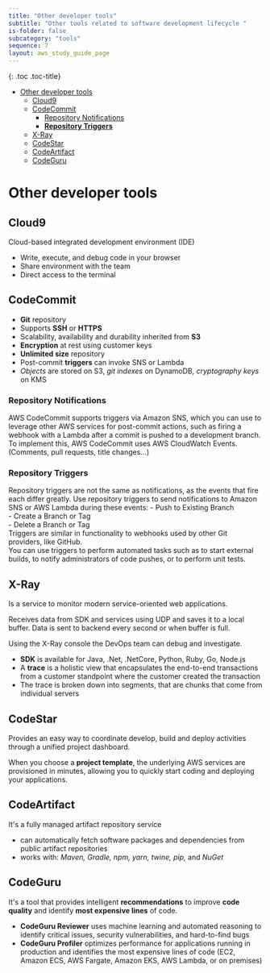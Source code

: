 ```yaml
---
title: "Other developer tools"
subtitle: "Other tools related to software development lifecycle "
is-folder: false
subcategory: "tools"
sequence: 7
layout: aws_study_guide_page
---
```


{: .toc .toc-title}
- [Other developer tools](#other-developer-tools)
  - [Cloud9](#cloud9)
  - [CodeCommit](#codecommit)
    - [Repository Notifications](#repository-notifications)
    - [**Repository Triggers** ](#repository-triggers-)
  - [X-Ray](#x-ray)
  - [CodeStar](#codestar)
  - [CodeArtifact](#codeartifact)
  - [CodeGuru](#codeguru)


# Other developer tools

## Cloud9

Cloud-based integrated development environment (IDE)

* Write, execute, and debug code in your browser
* Share environment with the team
* Direct access to the terminal

## CodeCommit

* **Git** repository
* Supports **SSH** or **HTTPS**
* Scalability, availability and durability inherited from **S3**
* **Encryption** at rest using customer keys
* **Unlimited size** repository
* Post-commit **triggers** can invoke SNS or Lambda
* _Objects_ are stored on S3, _git indexes_ on DynamoDB, _cryptography keys_ on KMS

### Repository Notifications

AWS CodeCommit supports triggers via Amazon SNS, which you can use to leverage other AWS services for post-commit actions, such as firing a webhook with a Lambda after a commit is pushed to a development branch.\
To implement this, AWS CodeCommit uses AWS CloudWatch Events. (Comments, pull requests, title changes…)

### **Repository Triggers**&#x20;

Repository triggers are not the same as notifications, as the events that fire each differ greatly. Use repository triggers to send notifications to Amazon SNS or AWS Lambda during these events: - Push to Existing Branch\
\- Create a Branch or Tag\
\- Delete a Branch or Tag\
Triggers are similar in functionality to webhooks used by other Git providers, like GitHub.\
You can use triggers to perform automated tasks such as to start external builds, to notify administrators of code pushes, or to perform unit tests.





## X-Ray

Is a service to monitor modern service-oriented web applications.&#x20;

Receives data from SDK and services using UDP and saves it to a local buffer. Data is sent to backend every second or when buffer is full.

Using the X-Ray console the DevOps team can debug and investigate.

* **SDK** is available for Java, .Net, .NetCore, Python, Ruby, Go, Node.js
* A **trace** is a holistic view that encapsulates the end-to-end transactions from a customer standpoint where the customer created the transaction
* The trace is broken down into segments, that are chunks that come from individual servers

## CodeStar

Provides an easy way to coordinate develop, build and deploy activities through a unified project dashboard.

When you choose a **project template**, the underlying AWS services are provisioned in minutes, allowing you to quickly start coding and deploying your applications.

## CodeArtifact

It's a fully managed artifact repository service

* can automatically fetch software packages and dependencies from public artifact repositories
* works with: _Maven, Gradle, npm, yarn, twine, pip,_ and _NuGet_

## CodeGuru

It's a tool that provides intelligent **recommendations** to improve **code quality** and identify **most expensive lines** of code.

* **CodeGuru Reviewer** uses machine learning and automated reasoning to identify critical issues, security vulnerabilities, and hard-to-find bugs
* **CodeGuru Profiler** optimizes performance for applications running in production and identifies the most expensive lines of code (EC2, Amazon ECS, AWS Fargate, Amazon EKS, AWS Lambda, or on premises)

